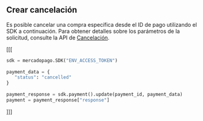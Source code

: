 ## Crear cancelación

Es posible cancelar una compra específica desde el ID de pago utilizando el SDK a continuación. Para obtener detalles sobre los parámetros de la solicitud, consulte la API de [Cancelación](https://www.mercadopago[FAKER][URL][DOMAIN]/developers/es/reference/chargebacks/_payments_payment_id/put).

[[[
```python
sdk = mercadopago.SDK("ENV_ACCESS_TOKEN")
 
payment_data = {
   "status": "cancelled"
}
 
payment_response = sdk.payment().update(payment_id, payment_data)
payment = payment_response["response"]
```
]]]
